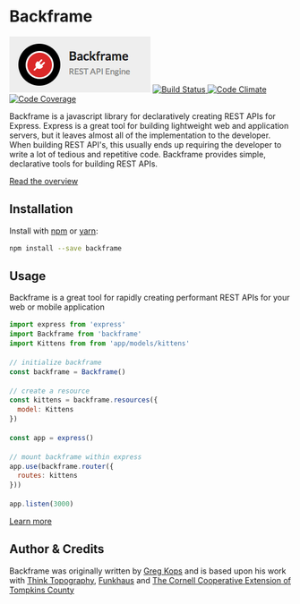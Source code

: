 # Backframe
<img src="https://raw.githubusercontent.com/mahaplatform/backframe/master/docs/backframe.png"/>

<a href="https://circleci.com/gh/mahaplatform/backframe">
  <img src="https://img.shields.io/circleci/project/mahaplatform/backframe.svg?maxAge=600" alt="Build Status" >
</a>
<a href="https://codeclimate.com/github/mahaplatform/backframe">
  <img src="https://img.shields.io/codeclimate/github/mahaplatform/backframe.svg?maxAge=600" alt="Code Climate" />
</a>
<a href="https://codeclimate.com/github/mahaplatform/backframe/coverage">
  <img src="https://img.shields.io/codeclimate/coverage/github/mahaplatform/backframe.svg?maxAge=600" alt="Code Coverage" />
</a>

Backframe is a javascript library for declaratively creating REST APIs for
Express. Express is a great tool for building lightweight web and application
servers, but it leaves almost all of the implementation to the developer. When
building REST API's, this usually ends up requiring the developer to write
a lot of tedious and repetitive code. Backframe provides simple, declarative
tools for building REST APIs.

[Read the overview](https://github.com/mahaplatform/backframe/blob/master/docs/overview.md)

## Installation
Install with [npm](http://npmjs.com) or [yarn](https://yarnpkg.com):

```sh
npm install --save backframe
```

## Usage
Backframe is a great tool for rapidly creating performant REST APIs for your web
or mobile application

```javascript
import express from 'express'
import Backframe from 'backframe'
import Kittens from from 'app/models/kittens'

// initialize backframe
const backframe = Backframe()

// create a resource
const kittens = backframe.resources({
  model: Kittens
})

const app = express()

// mount backframe within express
app.use(backframe.router({
  routes: kittens
}))

app.listen(3000)
```

[Learn more](https://github.com/mahaplatform/backframe/blob/master/docs/api.md)

## Author & Credits

Backframe was originally written by [Greg Kops](https://github.com/mochini) and
is based upon his work with [Think Topography](http://thinktopography.com),
[Funkhaus](http://funkhaus.us) and [The Cornell Cooperative Extension of Tompkins County](http://ccetompkins.org)
